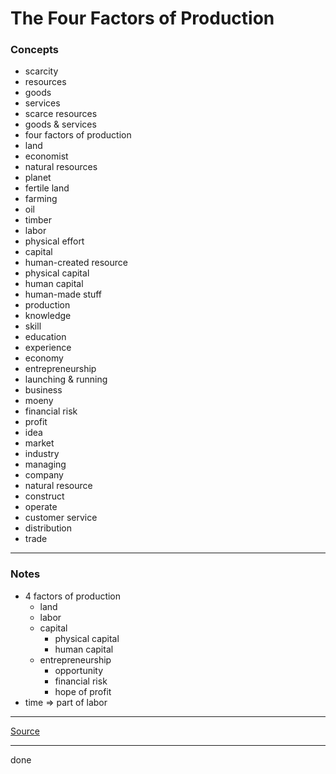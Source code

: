 # The Four Factors of Production

### Concepts

- scarcity
- resources
- goods
- services
- scarce resources
- goods & services
- four factors of production
- land
- economist
- natural resources
- planet
- fertile land
- farming
- oil
- timber
- labor
- physical effort
- capital
- human-created resource
- physical capital
- human capital
- human-made stuff
- production
- knowledge
- skill
- education
- experience
- economy
- entrepreneurship
- launching & running
- business
- moeny
- financial risk
- profit
- idea
- market
- industry
- managing
- company
- natural resource
- construct
- operate
- customer service
- distribution
- trade

---

### Notes

- 4 factors of production
    - land
    - labor
    - capital
        - physical capital
        - human capital
    - entrepreneurship
        - opportunity
        - financial risk
        - hope of profit
- time => part of labor

---

[Source](https://youtu.be/RSyvcANRaOE)

---

done